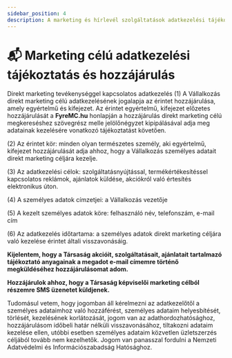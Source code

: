 ```yaml
---
sidebar_position: 4
description: A marketing és hírlevél szolgáltatások adatkezelési tájékoztatója.
---
```


# 📬 Marketing célú adatkezelési tájékoztatás és hozzájárulás

Direkt marketing tevékenységgel kapcsolatos adatkezelés
(1) A Vállalkozás direkt marketing célú adatkezelésének jogalapja az érintet hozzájárulása, amely
egyértelmű és kifejezet. Az érintet egyértelmű, kifejezet előzetes hozzájárulását a **FyreMC.hu**
honlapján a hozzájárulás direkt marketing célú megkereséshez szövegrész melle jelölőnégyzet
kipipálásával adja meg adatainak kezelésére vonatkozó tájékoztatást követően.

(2) Az érintet kör: minden olyan természetes személy, aki egyértelmű, kifejezet hozzájárulását adja
ahhoz, hogy a Vállalkozás személyes adatait direkt marketing céljára kezelje.

(3) Az adatkezelési célok: szolgáltatásnyújtással, termékértékesítéssel kapcsolatos reklámok, ajánlatok
küldése, akciókról való értesítés elektronikus úton.

(4) A személyes adatok címzetjei: a Vállalkozás vezetője

(5) A kezelt személyes adatok köre: felhasználó név, telefonszám, e-mail cím

(6) Az adatkezelés időtartama: a személyes adatok direkt marketing céljára való kezelése érintet általi
visszavonásáig.

**Kijelentem, hogy a Társaság akcióit, szolgáltatásait, ajánlatait tartalmazó tájékoztató anyagainak a
megadot e-mail címemre történő megküldéséhez hozzájárulásomat adom.**

**Hozzájárulok ahhoz, hogy a Társaság képviselői marketing célból részemre SMS üzenetet küldjenek.**

Tudomásul vetem, hogy jogomban áll kérelmezni az adatkezelőtől a személyes adataimhoz való
hozzáférést, személyes adataim helyesbítését, törlését, kezelésének korlátozását, jogom van az
adathordozhatósághoz, hozzájárulásom időbeli határ nélküli visszavonásához, tiltakozni adataim
kezelése ellen, utóbbi esetben személyes adataim közvetlen üzletszerzés céljából tovább nem
kezelhetők. Jogom van panasszal fordulni a Nemzeti Adatvédelmi és Információszabadság
Hatósághoz.

